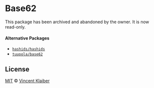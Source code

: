 # Base62

This package has been archived and abandoned by the owner. It is now read-only.

#### Alternative Packages

- [`hashids/hashids`](https://github.com/ivanakimov/hashids.php#readme)
- [`tuupola/base62`](https://github.com/tuupola/base62#readme)

## License

[MIT](LICENSE) © [Vincent Klaiber](https://vinkla.com)
